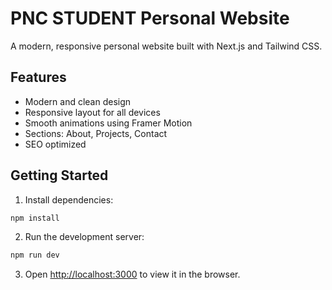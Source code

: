 # PNC STUDENT Personal Website

A modern, responsive personal website built with Next.js and Tailwind CSS.

## Features

- Modern and clean design
- Responsive layout for all devices
- Smooth animations using Framer Motion
- Sections: About, Projects, Contact
- SEO optimized

## Getting Started

1. Install dependencies:
```bash
npm install
```

2. Run the development server:
```bash
npm run dev
```

3. Open [http://localhost:3000](http://localhost:3000) to view it in the browser.
